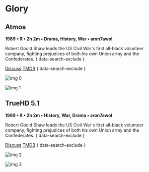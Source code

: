 # Glory

## Atmos

**1989 • R • 2h 2m • Drama, History, War • aron7awol**

Robert Gould Shaw leads the US Civil War's first all-black volunteer company, fighting prejudices of both his own Union army and the Confederates.
{ data-search-exclude }

[Discuss](https://www.avsforum.com/threads/bass-eq-for-filtered-movies.2995212/post-56866604)  [TMDB](9665)
{ data-search-exclude }

![img 0](https://i.imgur.com/hr4gZGd.jpg)

![img 1](https://i.imgur.com/Mxczbow.png)

## TrueHD 5.1

**1989 • R • 2h 2m • History, War, Drama • aron7awol**

Robert Gould Shaw leads the US Civil War's first all-black volunteer company, fighting prejudices of both his own Union army and the Confederates.
{ data-search-exclude }

[Discuss](https://www.avsforum.com/threads/bass-eq-for-filtered-movies.2995212/post-56866604)  [TMDB](9665)
{ data-search-exclude }

![img 2](https://fanart.tv/fanart/movies/9665/moviethumb/glory-5798fffe0b1cc.jpg)

![img 3](https://i.imgur.com/iaRaFnA.png)

